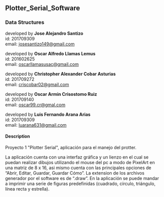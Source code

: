 ## Plotter_Serial_Software
### Data Structures

developed by **Jose Alejandro Santizo**<br>
id: 201709309<br>
email: josesantizo149@gmail.com<br>

developed by **Oscar Alfredo Llamas Lemus**<br>
id: 201602625<br>
email: oscarllamasusac@gmail.com<br>

developed by **Christopher Alexander Cobar Asturias**<br>
id: 201709272<br>
email: criscobar02@gmail.com<br>

developed by **Oscar Armin Crisostomo Ruiz**<br>
id: 201709140<br>
email: oscar99.cr@gmal.com<br>

developed by **Luis Fernando Arana Arias**<br>
id: 201709309<br>
email: luarana631@gmail.com<br>


#### Description
Proyecto 1 "Plotter Serial", aplicación para el manejo del protter.

La aplicación cuenta con una interfaz gráfica y un lienzo en el cual se puedan realizar dibujos utilizando el mouse del pc a modo de PixelArt en una matriz de 8 x 16, asi mismo cuenta con las principales opciones de “Abrir, Editar, Guardar, Guardar Cómo”. La extension de los archivos generador por el software es de  “.draw”. En la aplicación se puede mandar a imprimir una serie de figuras predefinidas (cuadrado, círculo, triángulo, línea recta y estrella).



